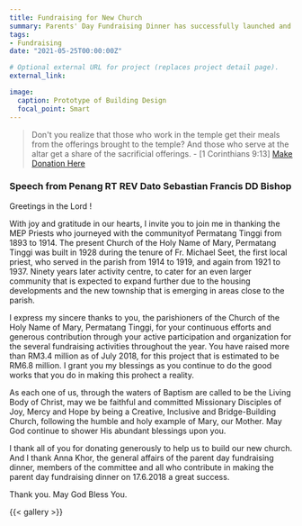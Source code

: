 ```yaml
---
title: Fundraising for New Church
summary: Parents' Day Fundraising Dinner has successfully launched and collected about RM2.1 millions.
tags:
- Fundraising
date: "2021-05-25T00:00:00Z"

# Optional external URL for project (replaces project detail page).
external_link:

image:
  caption: Prototype of Building Design
  focal_point: Smart
---
```


> Don't you realize that those who work in the temple get their meals from the offerings brought to the temple? And those who serve at the altar get a share of the sacrificial offerings. - [1 Corinthians 9:13]
[Make Donation Here](../donation-form)

### Speech from Penang RT REV Dato Sebastian Francis DD Bishop
Greetings in the Lord !

With joy and gratitude in our hearts, I invite you to join me in thanking the MEP Priests who journeyed with the communityof Permatang Tinggi from 1893 to 1914. The present Church of the Holy Name of Mary, Permatang Tinggi was built in 1928 during the tenure of Fr. Michael Seet, the first local priest, who served in the parish from 1914 to 1919, and again from 1921 to 1937. Ninety years later activity centre, to cater for an even larger community that is expected to expand further due to the housing developments and the new township that is emerging in areas close to the parish.

I express my sincere thanks to you, the parishioners of the Church of the Holy Name of Mary, Permatang Tinggi, for your continuous efforts and generous contribution through your active participation and organization for the several fundraising activities throughout the year. You have raised more than RM3.4 million as of July 2018, for this project that is estimated to be RM6.8 million. I grant you my blessings as you continue to do the good works that you do in making this prohect a reality.

As each one of us, through the waters of Baptism are called to be the Living Body of Christ, may we be faithful and committed Missionary Disciples of Joy, Mercy and Hope by being a Creative, Inclusive and Bridge-Building Church, following the humble and holy example of Mary, our Mother. May God continue to shower His abundant blessings upon you.

I thank all of you for donating generously to help us to build our new church. And I thank Anna Khor, the general affairs of the parent day fundraising dinner, members of the committee and all who contribute in
making the parent day fundraising dinner on 17.6.2018 a great success.

Thank you. May God Bless You.


{{< gallery >}}
